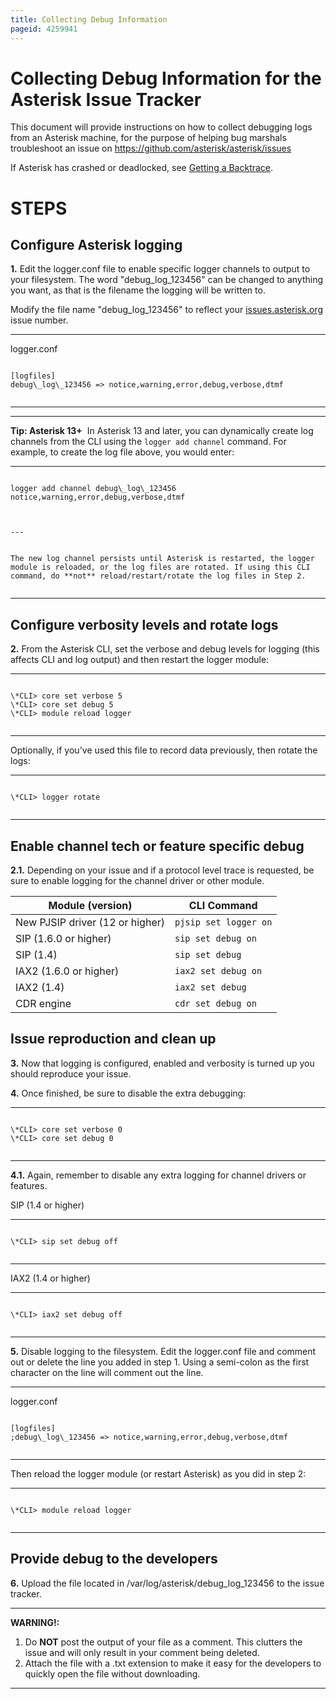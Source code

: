 ```yaml
---
title: Collecting Debug Information
pageid: 4259941
---
```


Collecting Debug Information for the Asterisk Issue Tracker
===========================================================

This document will provide instructions on how to collect debugging logs from an Asterisk machine, for the purpose of helping bug marshals troubleshoot an issue on <https://github.com/asterisk/asterisk/issues>

If Asterisk has crashed or deadlocked, see [Getting a Backtrace](/Getting+A+Backtrace).

STEPS
=====

Configure Asterisk logging
--------------------------

**1.** Edit the logger.conf file to enable specific logger channels to output to your filesystem. The word "debug\_log\_123456" can be changed to anything you want, as that is the filename the logging will be written to.

Modify the file name "debug\_log\_123456" to reflect your [issues.asterisk.org](https://github.com/asterisk/asterisk/issues) issue number.




---

  
logger.conf  


```

[logfiles]
debug\_log\_123456 => notice,warning,error,debug,verbose,dtmf


```



---




---

**Tip: Asterisk 13+**  In Asterisk 13 and later, you can dynamically create log channels from the CLI using the `logger add channel` command. For example, to create the log file above, you would enter:




---

  
  


```

logger add channel debug\_log\_123456 notice,warning,error,debug,verbose,dtmf  



---


The new log channel persists until Asterisk is restarted, the logger module is reloaded, or the log files are rotated. If using this CLI command, do **not** reload/restart/rotate the log files in Step 2.


```




---


Configure verbosity levels and rotate logs
------------------------------------------

**2.** From the Asterisk CLI, set the verbose and debug levels for logging (this affects CLI and log output) and then restart the logger module:




---

  
  


```

\*CLI> core set verbose 5
\*CLI> core set debug 5
\*CLI> module reload logger


```



---


Optionally, if you've used this file to record data previously, then rotate the logs:




---

  
  


```

\*CLI> logger rotate


```



---


Enable channel tech or feature specific debug
---------------------------------------------

**2.1.** Depending on your issue and if a protocol level trace is requested, be sure to enable logging for the channel driver or other module.



| Module (version) | CLI Command |
| --- | --- |
| New PJSIP driver (12 or higher) | `pjsip set logger on` |
| SIP (1.6.0 or higher) | `sip set debug on` |
| SIP (1.4) | `sip set debug` |
| IAX2 (1.6.0 or higher) | `iax2 set debug on` |
| IAX2 (1.4) | `iax2 set debug` |
| CDR engine | `cdr set debug on` |

Issue reproduction and clean up
-------------------------------

**3.** Now that logging is configured, enabled and verbosity is turned up you should reproduce your issue.

**4.** Once finished, be sure to disable the extra debugging:




---

  
  


```

\*CLI> core set verbose 0
\*CLI> core set debug 0


```



---


**4.1.** Again, remember to disable any extra logging for channel drivers or features.

SIP (1.4 or higher)




---

  
  


```

\*CLI> sip set debug off


```



---


IAX2 (1.4 or higher)




---

  
  


```

\*CLI> iax2 set debug off


```



---


**5.** Disable logging to the filesystem. Edit the logger.conf file and comment out or delete the line you added in step 1. Using a semi-colon as the first character on the line will comment out the line.




---

  
logger.conf  


```

[logfiles]
;debug\_log\_123456 => notice,warning,error,debug,verbose,dtmf


```



---


Then reload the logger module (or restart Asterisk) as you did in step 2:




---

  
  


```

\*CLI> module reload logger


```



---


Provide debug to the developers
-------------------------------

**6.** Upload the file located in /var/log/asterisk/debug\_log\_123456 to the issue tracker.




---

**WARNING!:**   
1. Do **NOT** post the output of your file as a comment. This clutters the issue and will only result in your comment being deleted.
2. Attach the file with a .txt extension to make it easy for the developers to quickly open the file without downloading.
  



---


